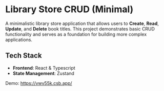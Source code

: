 # Library Store CRUD (Minimal)

A minimalistic library store application that allows users to **Create**, **Read**, **Update**, and **Delete** book titles. This project demonstrates basic CRUD functionality and serves as a foundation for building more complex applications.

## Tech Stack

- **Frontend**: React & Typescript
- **State Management**: Zustand

Demo: https://vwv55k.csb.app/
